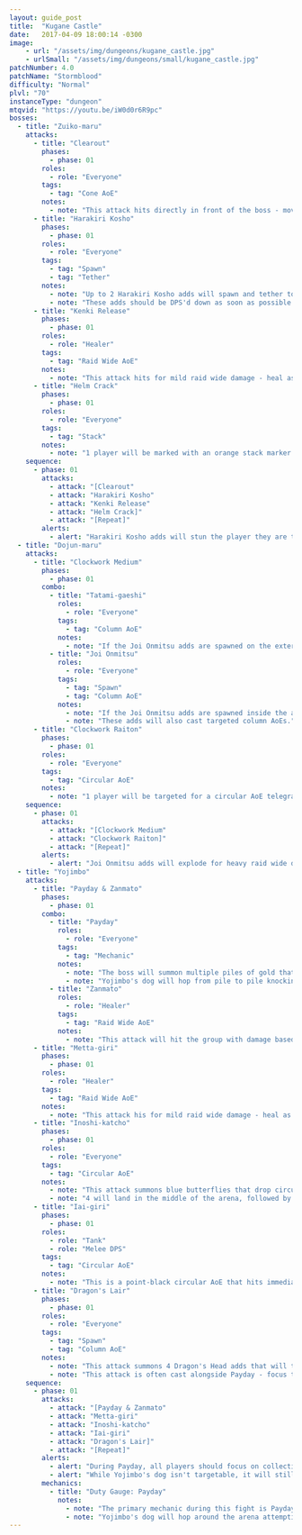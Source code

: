 ```yaml
---
layout: guide_post
title:  "Kugane Castle"
date:   2017-04-09 18:00:14 -0300
image:
    - url: "/assets/img/dungeons/kugane_castle.jpg"
    - urlSmall: "/assets/img/dungeons/small/kugane_castle.jpg"
patchNumber: 4.0
patchName: "Stormblood"
difficulty: "Normal"
plvl: "70"
instanceType: "dungeon"
mtqvid: "https://youtu.be/iW0d0r6R9pc"
bosses:
  - title: "Zuiko-maru"
    attacks:
      - title: "Clearout"
        phases:
          - phase: 01
        roles:
          - role: "Everyone"
        tags:
          - tag: "Cone AoE"
        notes:
          - note: "This attack hits directly in front of the boss - move out of the telegraph to avoid it."
      - title: "Harakiri Kosho"
        phases:
          - phase: 01
        roles:
          - role: "Everyone"
        tags:
          - tag: "Spawn"
          - tag: "Tether"
        notes:
          - note: "Up to 2 Harakiri Kosho adds will spawn and tether to individual players - if they reach these players they will stun them, trapping them within their bomb radius."
          - note: "These adds should be DPS'd down as soon as possible to bait the AoE they drop - this AoE is rather large, so players should try to keep them together."
      - title: "Kenki Release"
        phases:
          - phase: 01
        roles:
          - role: "Healer"
        tags:
          - tag: "Raid Wide AoE"
        notes:
          - note: "This attack hits for mild raid wide damage - heal as necessary."
      - title: "Helm Crack"
        phases:
          - phase: 01
        roles:
          - role: "Everyone"
        tags:
          - tag: "Stack"
        notes:
          - note: "1 player will be marked with an orange stack marker - all players should stack up to soak damage."
    sequence:
      - phase: 01
        attacks:
          - attack: "[Clearout"
          - attack: "Harakiri Kosho"
          - attack: "Kenki Release"
          - attack: "Helm Crack]"
          - attack: "[Repeat]"
        alerts:
          - alert: "Harakiri Kosho adds will stun the player they are tethered to if they get too close - DPS should run away from their tethered add and focus on the opposite add to avoid being caught."
  - title: "Dojun-maru"
    attacks:
      - title: "Clockwork Medium"
        phases:
          - phase: 01
        combo:
          - title: "Tatami-gaeshi"
            roles:
              - role: "Everyone"
            tags:
              - tag: "Column AoE"
            notes:
              - note: "If the Joi Onmitsu adds are spawned on the exterior of the arena they will use wide column AoEs that will knock players into the air."
          - title: "Joi Onmitsu"
            roles:
              - role: "Everyone"
            tags:
              - tag: "Spawn"
              - tag: "Column AoE"
            notes:
              - note: "If the Joi Onmitsu adds are spawned inside the arena they should be DPS'd down as soon as possible - failure to do so results in heavy raid wide damage."
              - note: "These adds will also cast targeted column AoEs."
      - title: "Clockwork Raiton"
        phases:
          - phase: 01
        roles:
          - role: "Everyone"
        tags:
          - tag: "Circular AoE"
        notes:
          - note: "1 player will be targeted for a circular AoE telegraphed with lightning - avoid splashing others."
    sequence:
      - phase: 01
        attacks:
          - attack: "[Clockwork Medium"
          - attack: "Clockwork Raiton]"
          - attack: "[Repeat]"
        alerts:
          - alert: "Joi Onmitsu adds will explode for heavy raid wide damage if they are not killed fast enough."
  - title: "Yojimbo"
    attacks:
      - title: "Payday & Zanmato"
        phases:
          - phase: 01
        combo:
          - title: "Payday"
            roles:
              - role: "Everyone"
            tags:
              - tag: "Mechanic"
            notes:
              - note: "The boss will summon multiple piles of gold that can be collected by players."
              - note: "Yojimbo's dog will hop from pile to pile knocking players back and filling the Duty Gauge - players must collect the gold before the dog to minimize damage from Zanmato."
          - title: "Zanmato"
            roles:
              - role: "Healer"
            tags:
              - tag: "Raid Wide AoE"
            notes:
              - note: "This attack will hit the group with damage based on how full the Duty Gauge was during Payday."
      - title: "Metta-giri"
        phases:
          - phase: 01
        roles:
          - role: "Healer"
        tags:
          - tag: "Raid Wide AoE"
        notes:
          - note: "This attack his for mild raid wide damage - heal as necessary."
      - title: "Inoshi-katcho"
        phases:
          - phase: 01
        roles:
          - role: "Everyone"
        tags:
          - tag: "Circular AoE"
        notes:
          - note: "This attack summons blue butterflies that drop circular AoEs."
          - note: "4 will land in the middle of the arena, followed by 8 around the exterior - players should move out of the center and then back in after the original 4 hit."
      - title: "Iai-giri"
        phases:
          - phase: 01
        roles:
          - role: "Tank"
          - role: "Melee DPS"
        tags:
          - tag: "Circular AoE"
        notes:
          - note: "This is a point-black circular AoE that hits immediately after Inoshi-katcho - Tanks and Melee DPS should move away from the boss to avoid damage."
      - title: "Dragon's Lair"
        phases:
          - phase: 01
        roles:
          - role: "Everyone"
        tags:
          - tag: "Spawn"
          - tag: "Column AoE"
        notes:
          - note: "This attack summons 4 Dragon's Head adds that will travel around the edge of the arena and target players with long column AoEs."
          - note: "This attack is often cast alongside Payday - focus these adds down while collecting gold."
    sequence:
      - phase: 01
        attacks:
          - attack: "[Payday & Zanmato"
          - attack: "Metta-giri"
          - attack: "Inoshi-katcho"
          - attack: "Iai-giri"
          - attack: "Dragon's Lair]"
          - attack: "[Repeat]"
        alerts:
          - alert: "During Payday, all players should focus on collecting gold - DPS can kill the low health Dragon's Head adds at the same time during Dragon's Lair."
          - alert: "While Yojimbo's dog isn't targetable, it will still knock players back if they get in its way during a leap."
        mechanics:
          - title: "Duty Gauge: Payday"
            notes:
              - note: "The primary mechanic during this fight is Payday - the boss will summon piles of gold that can be collected by players."
              - note: "Yojimbo's dog will hop around the arena attempting to collect gold, filling the Duty Gauge - the higher the gauge, the more damage the following Zanmato will hit for."
---
```

